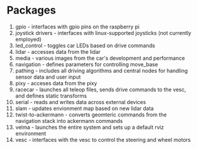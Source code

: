 # Packages
1. gpio - interfaces with gpio pins on the raspberry pi
2. joystick drivers - interfaces with linux-supported joysticks (not currently employed)
3. led_control - toggles car LEDs based on drive commands
4. lidar - accesses data from the lidar
5. media - various images from the car's development and performance
6. navigation - defines parameters for controlling move_base
7. pathing - includes all driving algorithms and central nodes for handling sensor data and user input
8. pixy - acceses data from the pixy
9. racecar - launches all teleop files, sends drive commands to the vesc, and defines static transforms
10. serial - reads and writes data across external devices
11. slam - updates envionment map based on new lidar data
12. twist-to-ackermann - converts geomteric commands from the navigation stack into ackermann commands
13. velma - launches the entire system and sets up a default rviz environment
14. vesc - interfaces with the vesc to control the steering and wheel motors
